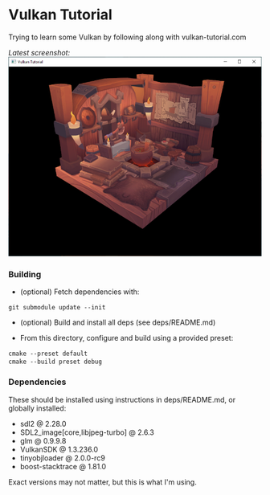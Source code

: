 Vulkan Tutorial
==================

Trying to learn some Vulkan by following along with vulkan-tutorial.com

*Latest screenshot:*
![](screenshot3.png)



### Building


- (optional) Fetch dependencies with:
```
git submodule update --init
```
- (optional) Build and install all deps (see deps/README.md)

- From this directory, configure and build using a provided preset:
```
cmake --preset default
cmake --build preset debug
```



### Dependencies

These should be installed using instructions in deps/README.md, or globally installed:
- sdl2 @ 2.28.0
- SDL2_image[core,libjpeg-turbo] @ 2.6.3
- glm @ 0.9.9.8
- VulkanSDK @ 1.3.236.0
- tinyobjloader @ 2.0.0-rc9
- boost-stacktrace @ 1.81.0

Exact versions may not matter, but this is what I'm using.
